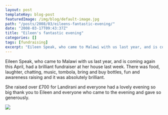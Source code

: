 ```yaml
---
layout: post
templateKey: blog-post
featuredImage: /img/blog/default-image.jpg
path: "/posts/2008/03/eileens-fantastic-evening/"
date: "2008-03-17T09:43:37Z"
title: "Eileen's fantastic evening"
categories: []
tags: [fundraising]
excerpt: "Eileen Speak, who came to Malawi with us last year, and is coming again this April, had a brilliant..."
---
```


Eileen Speak, who came to Malawi with us last year, and is coming again this April, had a brilliant fundraiser at her house last week. There was food, laughter, chatting, music, tombola, bring and buy bottles, fun and awareness raising and it was absolutely brilliant.

She raised over £700 for Landirani and everyone had a lovely evening so big thank you to Eileen and everyone who came to the evening and gave so generously.

![](https://www.landirani.org/image_library/news/thumb-200x200/49957570609famalawi_april_2007_287.jpg)